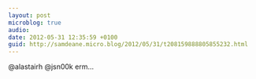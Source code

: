 ```yaml
---
layout: post
microblog: true
audio: 
date: 2012-05-31 12:35:59 +0100
guid: http://samdeane.micro.blog/2012/05/31/t208159888805855232.html
---
```

@alastairh @jsn00k erm…
